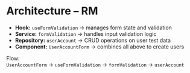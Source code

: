# Architecture – RM

- **Hook:** `useFormValidation` → manages form state and validation
- **Service:** `formValidation` → handles input validation logic
- **Repository:** `userAccount` → CRUD operations on user test data
- **Component:** `UserAccountForm` → combines all above to create users

Flow:  
`UserAccountForm` → `useFormValidation` → `formValidation` → `userAccount`